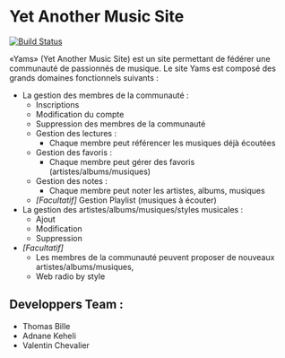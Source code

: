 # Yet Another Music Site

[![Build Status](https://travis-ci.com/tbille/yams.svg?token=ugzKv1u9GPfZ6XxywWez&branch=master)](https://travis-ci.com/tbille/yams)

«Yams» (Yet Another Music Site) est un site permettant de fédérer une communauté de passionnés de musique. Le site Yams est composé des grands domaines fonctionnels suivants :

* La gestion des membres de la communauté : 
  * Inscriptions
  * Modification du compte
  * Suppression des membres de la communauté
  * Gestion des lectures : 
    * Chaque membre peut référencer les musiques déjà écoutées
  * Gestion des favoris :
    * Chaque membre peut gérer des favoris (artistes/albums/musiques)
  * Gestion des notes :
    * Chaque membre peut noter les artistes, albums, musiques
  * *[Facultatif]* Gestion Playlist (musiques à écouter)
* La gestion des artistes/albums/musiques/styles musicales : 
  * Ajout
  * Modification
  * Suppression
* *[Facultatif]*
  * Les membres de la communauté peuvent proposer de nouveaux artistes/albums/musiques, 
  * Web radio by style
  
 ## Developpers Team :
   * Thomas Bille
   * Adnane Keheli 
   * Valentin Chevalier
